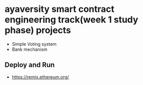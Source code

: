 # ayaversity smart contract engineering track(week 1 study phase) projects

- Simple Voting system
- Bank mechanism


## Deploy and Run
* https://remix.ethereum.org/